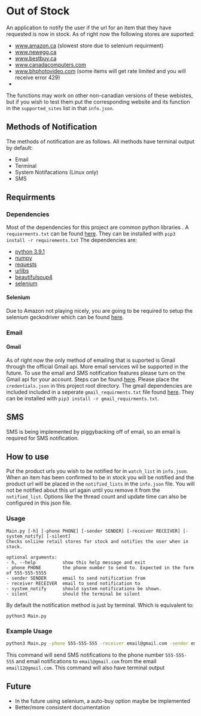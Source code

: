 # Out of Stock
An application to notify the user if the url for an item that they have requested is now in stock.
As of right now the following stores are suported:  
- www.amazon.ca (slowest store due to selenium requirment)
- www.newegg.ca
- www.bestbuy.ca
- www.canadacomputers.com  
- www.bhphotovideo.com (some items will get rate limited and you will receive error 429)
- 

The functions may work on other non-canadian versions of these webistes, but if you wish to test them put the corresponding website and its
function in the ``supported_sites`` list in that ``info.json``. 

## Methods of Notification
The methods of notification are as follows. All methods have terminal output by default:
- Email
- Terminal
- System Notifacations (Linux only)
- SMS

## Requirments
### Dependencies
Most of the dependencies for this project are common python libraries . A `requierments.txt` can be found [here](https://raw.githubusercontent.com/coleman2246/Out-of-Stock-Reminder/master/Dependencies/requirements.txt). They can be installed with `pip3 install -r requirements.txt` The dependencies are:
- [python 3.9.1](https://www.python.org/downloads/)
- [numpy](https://pypi.org/project/numpy/)
- [requests](https://pypi.org/project/requests/)
- [urlibs](https://pypi.org/project/urllib3/)
- [beautifulsoup4](https://pypi.org/project/beautifulsoup4/)
- [selenium](https://pypi.org/project/selenium/)
#### Selenium
Due to Amazon not playing nicely, you are going to be required to setup the
selenium geckodriver which can be found [here](https://github.com/mozilla/geckodriver/releases).


### Email
#### Gmail
As of right now the only method of emailing that is suported is Gmail through the official Gmail api. More email services wil be supported in the future. To use the email and SMS notification features please turn on the Gmail api for your account. Steps can be found [here](https://developers.google.com/gmail/api/quickstart/python). Please place the ```credentials.json``` in this project root directory. The gmail dependencies are included included in a seperate ```gmail_requirments.txt``` file 
found [here](https://raw.githubusercontent.com/coleman2246/Out-of-Stock-Reminder/master/Dependencies/gmail_requirments.txt). They can be installed with ```pip3 install -r gmail_requirments.txt```.

## SMS
SMS is being implemented by piggybacking off of email, so an email is required for SMS notification.


## How to use
Put the product urls you wish to be notified for in  ``watch_list`` in ``info.json``. When an item has been confirmed to be in stock you will be notified 
and the product url will be placed in the ``notified_lists`` in the ``info.json`` file. You will not be notified about this url again until you remove it from the ``notified_list``. Options like the thread count and update time can also be configured in this json file.


### Usage
```
Main.py [-h] [-phone PHONE] [-sender SENDER] [-receiver RECEIVER] [-system_notify] [-silent]
Checks onliine retail stores for stock and notifies the user when in stock.

optional arguments:
- h, --help          show this help message and exit
- phone PHONE        the phone number to send to. Expected in the form of 555-555-5555
- sender SENDER      email to send notification from
- receiver RECEIVER  email to send notification to
- system_notify      should system notifications be shown.
- silent             should the terminal be silent
```

By default the notification method is just by terminal. Which is equivalent to:
```
python3 Main.py
```
### Example Usage
```bash
python3 Main.py -phone 555-555-555 -receiver email@gmail.com -sender email12@gmail.com
```
This command will send SMS notifications to the phone number ``555-555-555`` and email notifications to ``email@gmail.com`` from the email ``email12@gmail.com``. This
command will also have terminal output
## Future
- In the future using selenium, a auto-buy option maybe be implemented
- Better/more consistent documentation